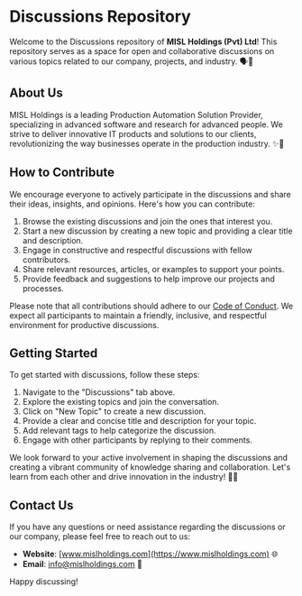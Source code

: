 # Discussions Repository

Welcome to the Discussions repository of **MISL Holdings (Pvt) Ltd**! This repository serves as a space for open and collaborative discussions on various topics related to our company, projects, and industry. 🗣️💬

## About Us

MISL Holdings is a leading Production Automation Solution Provider, specializing in advanced software and research for advanced people. We strive to deliver innovative IT products and solutions to our clients, revolutionizing the way businesses operate in the production industry. ✨🚀

## How to Contribute

We encourage everyone to actively participate in the discussions and share their ideas, insights, and opinions. Here's how you can contribute:

1. Browse the existing discussions and join the ones that interest you.
2. Start a new discussion by creating a new topic and providing a clear title and description.
3. Engage in constructive and respectful discussions with fellow contributors.
4. Share relevant resources, articles, or examples to support your points.
5. Provide feedback and suggestions to help improve our projects and processes.

Please note that all contributions should adhere to our [Code of Conduct](CODE_OF_CONDUCT.md). We expect all participants to maintain a friendly, inclusive, and respectful environment for productive discussions.

## Getting Started

To get started with discussions, follow these steps:

1. Navigate to the "Discussions" tab above.
2. Explore the existing topics and join the conversation.
3. Click on "New Topic" to create a new discussion.
4. Provide a clear and concise title and description for your topic.
5. Add relevant tags to help categorize the discussion.
6. Engage with other participants by replying to their comments.

We look forward to your active involvement in shaping the discussions and creating a vibrant community of knowledge sharing and collaboration. Let's learn from each other and drive innovation in the industry! 🌟🤝

## Contact Us

If you have any questions or need assistance regarding the discussions or our company, please feel free to reach out to us:

- **Website**: [www.mislholdings.com](https://www.mislholdings.com) 🌐
- **Email**: info@mislholdings.com 📧

Happy discussing!
